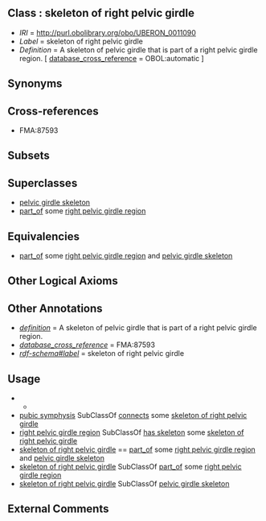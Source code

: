 
## Class : skeleton of right pelvic girdle

 * *IRI* = http://purl.obolibrary.org/obo/UBERON_0011090
 * *Label* = skeleton of right pelvic girdle
 * *Definition* = A skeleton of pelvic girdle that is part of a right pelvic girdle region. [ [database_cross_reference](../../ef/oboInOwl#hasDbXref.md) = OBOL:automatic ]

## Synonyms


## Cross-references

 * FMA:87593

## Subsets


## Superclasses

 * [pelvic girdle skeleton](../../UBERON/32/UBERON_0007832.md)
 * [part_of](../../BFO/50/BFO_0000050.md) some [right pelvic girdle region](../../UBERON/92/UBERON_0011092.md)

## Equivalencies

 * [part_of](../../BFO/50/BFO_0000050.md) some [right pelvic girdle region](../../UBERON/92/UBERON_0011092.md) and [pelvic girdle skeleton](../../UBERON/32/UBERON_0007832.md)

## Other Logical Axioms


## Other Annotations

 * *[definition](../../IAO/15/IAO_0000115.md)* = A skeleton of pelvic girdle that is part of a right pelvic girdle region.
 * *[database_cross_reference](../../ef/oboInOwl#hasDbXref.md)* = FMA:87593
 * *[rdf-schema#label](../../el/rdf-schema#label.md)* = skeleton of right pelvic girdle

## Usage

 * -
 * [pubic symphysis](../../UBERON/99/UBERON_0003699.md) SubClassOf [connects](../../RO/76/RO_0002176.md) some [skeleton of right pelvic girdle](../../UBERON/90/UBERON_0011090.md)
 * [right pelvic girdle region](../../UBERON/92/UBERON_0011092.md) SubClassOf [has skeleton](../../RO/51/RO_0002551.md) some [skeleton of right pelvic girdle](../../UBERON/90/UBERON_0011090.md)
 * [skeleton of right pelvic girdle](../../UBERON/90/UBERON_0011090.md) == [part_of](../../BFO/50/BFO_0000050.md) some [right pelvic girdle region](../../UBERON/92/UBERON_0011092.md) and [pelvic girdle skeleton](../../UBERON/32/UBERON_0007832.md)
 * [skeleton of right pelvic girdle](../../UBERON/90/UBERON_0011090.md) SubClassOf [part_of](../../BFO/50/BFO_0000050.md) some [right pelvic girdle region](../../UBERON/92/UBERON_0011092.md)
 * [skeleton of right pelvic girdle](../../UBERON/90/UBERON_0011090.md) SubClassOf [pelvic girdle skeleton](../../UBERON/32/UBERON_0007832.md)

## External Comments

